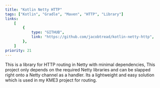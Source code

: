 ```yaml
---
title: "Kotlin Netty HTTP"
tags: ["Kotlin", "Gradle", "Maven", "HTTP", "Library"]
links:
    [
        {
            type: "GITHUB",
            link: "https://github.com/jacobtread/kotlin-netty-http",
        },
    ]
priority: 21
---
```


This is a library for HTTP routing in Netty with minimal dependencies, This project only depends on the required Netty libraries and can be slapped right onto a Netty channel as a handler. Its a lightweight and easy solution which is used in my KME3 project for routing.
